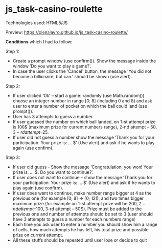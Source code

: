 # js_task-casino-roulette

Technologies   used:   HTML5/JS

Preview: <https://olenalavro.github.io/js_task-casino-roulette/>

**Conditions** which I had to follow:

Step 1:
* 	Create a prompt window (use confirm()). Show the message inside the window ‘Do you want to play a game?’.
*	In case the user clicks the 'Cancel' button, the message 'You did not become a billionaire, but can.' should be shown (use alert).

Step 2:

*	If user clicked ‘Ok’ – start a game: randomly (use Math.random()) choose an integer number in range [0; 8] (including 0 and 8) and ask user to enter a number of pocket on which the ball could land (use prompt()).
* User has 3 attempts to guess a number.
* 	If user guessed the number on which ball landed, on 1-st attempt prize is 100$ (maximum prize for current numbers range), 2-nd attempt – 50$, 3-rd attempt – 25$. 
* If user did not guess a number show the message ‘Thank you for your participation. Your prize is: … $’ (Use alert) and ask if he wants to play again (use confirm).

Step 3:

*	If user did guess - Show the message ‘Congratulation, you won!   Your prize is: … $. Do you want to continue?’.
*	If user does not want to continue – show the message ‘Thank you for your participation. Your prize is: … $’ (Use alert) and ask if he wants to play again (use confirm).
*	If user does want to continue, make number range bigger at 4 as the previous one (for example [0; 8] -> [0; 12]), and two times bigger maximum prize (for example on 1-st attempt prize will be 200$, 2-nd attempt – 100$, 3-rd attempt – 50$). Prize must be added to the previous one and number of attempts should be set to 3 (user should have 3 attempts to guess a number for each numbers range)
*	Each time you ask user to enter a number you should show him a range of cells, how much attempts he has left, his total prize and possible prize on current attempt.
*	All these stuffs should be repeated until user lose or decide to quit


